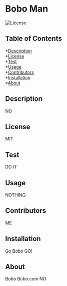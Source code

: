 # Bobo Man

![License](https://img.shields.io/badge/License-MIT-blue.svg)
## Table of Contents
*[Description](#description)<br>
*[License](#license)<br>
*[Test](#test)<br>
*[Usage](#usage)<br>
*[Contributors](#contributors)<br>
*[Installation](#installation)<br>
*[About](#about)

## Description
NO

## License
MIT

## Test
DO IT

## Usage
NOTHING

## Contributors
ME

## Installation
Go Bobo GO!

## About
Bobo
Bobo.com
NO
  